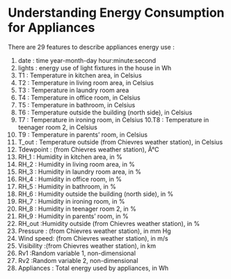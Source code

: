 # Understanding Energy Consumption for Appliances


There are 29 features to describe appliances energy use :
1. date : time year-month-day hour:minute:second
2. lights : energy use of light fixtures in the house in Wh
3. T1 : Temperature in kitchen area, in Celsius
4. T2 : Temperature in living room area, in Celsius
5. T3 : Temperature in laundry room area
6. T4 : Temperature in office room, in Celsius
7. T5 : Temperature in bathroom, in Celsius
8. T6 : Temperature outside the building (north side), in Celsius
9. T7 : Temperature in ironing room, in Celsius
10.T8 : Temperature in teenager room 2, in Celsius
11. T9 : Temperature in parents’ room, in Celsius
12. T_out : Temperature outside (from Chievres weather station), in Celsius
13. Tdewpoint : (from Chievres weather station), Â°C
14. RH_1 : Humidity in kitchen area, in %
15. RH_2 : Humidity in living room area, in %
16. RH_3 : Humidity in laundry room area, in %
17. RH_4 : Humidity in office room, in %
18. RH_5 : Humidity in bathroom, in %
19. RH_6 : Humidity outside the building (north side), in %
20. RH_7 : Humidity in ironing room, in %
21. RH_8 : Humidity in teenager room 2, in %
22. RH_9 : Humidity in parents’ room, in %
23. RH_out :Humidity outside (from Chievres weather station), in %
24. Pressure : (from Chievres weather station), in mm Hg
25. Wind speed: (from Chievres weather station), in m/s
26. Visibility :(from Chievres weather station), in km
27. Rv1 :Random variable 1, non-dimensional
28. Rv2 :Random variable 2, non-dimensional
29. Appliances : Total energy used by appliances, in Wh
